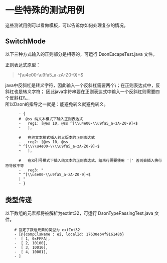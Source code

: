 # 一些特殊的测试用例

这些测试用例可以看做模板，可以告诉你如何处理复杂的情况。

## SwitchMode

以下三种方式输入的正则部分是相等的，可运行 DsonEscapeTest.java 文件。

正则表达式原型：
> ^[\u4e00-\u9fa5_a-zA-Z0-9]+$

java中反斜杠是转义字符，因此输入一个反斜杠需要两个\\；在正则表达式中，反斜杠也是转义字符；
因此java字符串要在正则表达式中输入一个反斜杠则需要四个反斜杠\\\\...  
所以Dson的指导之一就是：能避免转义就避免转义。

```
      - {
      #  @ss 纯文本模式下输入正则表达式
      -   reg1: [@es 10, @ss ^[\\u4e00-\\u9fa5_a-zA-Z0-9]+$
      ~   ],
      
      #   在纯文本模式插入转义版本的正则表达式
      -   reg2: [@es 10, @ss 
      ^ ^[\\\\u4e00-\\\\u9fa5_a-zA-Z0-9]+$
      ~   ],
              
      #   在双引号模式下插入纯文本的正则表达式，结束行需要使用 '|' 否则会插入换行符导致不等
      -   reg3: "
      ^ ^[\\u4e00-\\u9fa5_a-zA-Z0-9]+$
      | "
      - }
```

## 类型传递

以下数组的元素都将被解析为extInt32，可运行 DsonTypePassingTest.java 文件。

```
    # 指定了数组元素的类型为 extInt32
    - [@{compClsName : ei, localId: 17630eb4f916148b}
    -  [ 1, 0xFFFA],
    -  [ 2, 10100],
    -  [ 3, 10010],
    -  [ 4, 10001],
    - ]
```